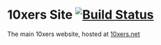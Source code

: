 
# 10xers Site [![Build Status](https://travis-ci.org/10xers/10xers-site.svg?branch=master)](https://travis-ci.org/10xers/10xers-site)

The main 10xers website, hosted at [10xers.net](10xers.net)
